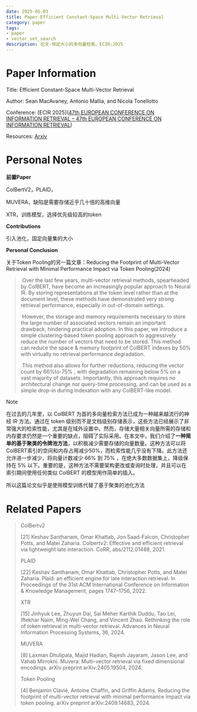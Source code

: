 ```yaml
---
date: 2025-05-03
title: Paper-Efficient Constant-Space Multi-Vector Retrieval
category: paper
tags:
- paper
- vector_set_search
description: 论文-恒定大小的多向量检索。ECIR:2025
---
```


# Paper Information

Title: Efficient Constant-Space Multi-Vector Retrieval

Author: Sean MacAvaney, Antonio Mallia, and Nicola Tonellotto

Conference: [ECIR 2025]([47th EUROPEAN CONFERENCE ON INFORMATION RETRIEVAL – 47th EUROPEAN CONFERENCE ON INFORMATION RETRIEVAL](https://ecir2025.eu/))

Resources: [Arxiv](https://arxiv.org/abs/2504.01818)

# Personal Notes

**前置Paper**

ColBertV2，PLAID，

MUVERA，缺陷是需要存储近乎几十倍的高维向量

XTR，训练模型，选择优先级较高的token

**Contributions**

引入池化，固定向量集的大小

**Personal Conclusion**

关于Token Pooling的另一篇文章：Reducing the Footprint of Multi-Vector Retrieval with Minimal Performance Impact via Token Pooling(2024)

> ​        Over the last few years, multi-vector retrieval methods, spearheaded by ColBERT, have become an increasingly popular approach to Neural IR. By storing representations at the token level rather than at the document level, these methods have demonstrated very strong retrieval performance, especially in out-of-domain settings. 
>
> ​	However, the storage and memory requirements necessary to store the large number of associated vectors remain an important drawback, hindering practical adoption. In this paper, we introduce a simple clustering-based token pooling approach to aggressively reduce the number of vectors that need to be stored. This method can reduce the space & memory footprint of ColBERT indexes by 50% with virtually no retrieval performance degradation. 
>
> ​	This method also allows for further reductions, reducing the vector count by 66%to-75% , with degradation remaining below 5% on a vast majority of datasets. Importantly, this approach requires no architectural change nor query-time processing, and can be used as a simple drop-in during indexation with any ColBERT-like model.

> [!NOTE]
>
> 在过去的几年里，以 ColBERT 为首的多向量检索方法已成为一种越来越流行的神经 IR 方法。通过在 token 级别而不是文档级别存储表示，这些方法已经展示了非常强大的检索性能，尤其是在域外设置中。然而，存储大量相关向量所需的存储和内存要求仍然是一个重要的缺点，阻碍了实际采用。在本文中，我们介绍了**一种简单的基于聚类的令牌池方法**，以积极减少需要存储的向量数量。这种方法可以将ColBERT索引的空间和内存占用减少50%，而检索性能几乎没有下降。此方法还允许进一步减少，将向量计数减少 66% 到 75% ，在绝大多数数据集上，降级保持在 5% 以下。重要的是，这种方法不需要架构更改或查询时处理，并且可以在索引期间使用任何类似 ColBERT 的模型用作简单的插入。

所以这篇论文似乎是使用模型训练代替了基于聚类的池化方法



# Related Papers

>ColBertv2
>
>[21] Keshav Santhanam, Omar Khattab, Jon Saad-Falcon, Christopher  Potts, and Matei Zaharia. Colbertv2: Effective and efficient retrieval  via lightweight late interaction. CoRR, abs/2112.01488, 2021.
>
>PLAID
>
>[22] Keshav Santhanam, Omar Khattab, Christopher Potts, and Matei  Zaharia. Plaid: an efficient engine for late interaction retrieval. In  Proceedings of the 31st ACM International Conference on Information  & Knowledge Management, pages 1747–1756, 2022.
>
>XTR
>
>[15] Jinhyuk Lee, Zhuyun Dai, Sai Meher Karthik Duddu, Tao Lei,  Iftekhar Naim, Ming-Wei Chang, and Vincent Zhao. Rethinking the role of  token retrieval in multi-vector retrieval. Advances in Neural  Information Processing Systems, 36, 2024.
>
>MUVERA
>
>[8] Laxman Dhulipala, Majid Hadian, Rajesh Jayaram, Jason Lee, and Vahab Mirrokni. Muvera: Multi-vector retrieval via fixed dimensional  encodings. arXiv preprint arXiv:2405.19504, 2024.
>
>Token Pooling
>
>[4] Benjamin Clavié, Antoine Chaffin, and Griffin Adams. Reducing the footprint of multi-vector retrieval with minimal performance impact via token pooling. arXiv preprint arXiv:2409.14683, 2024.